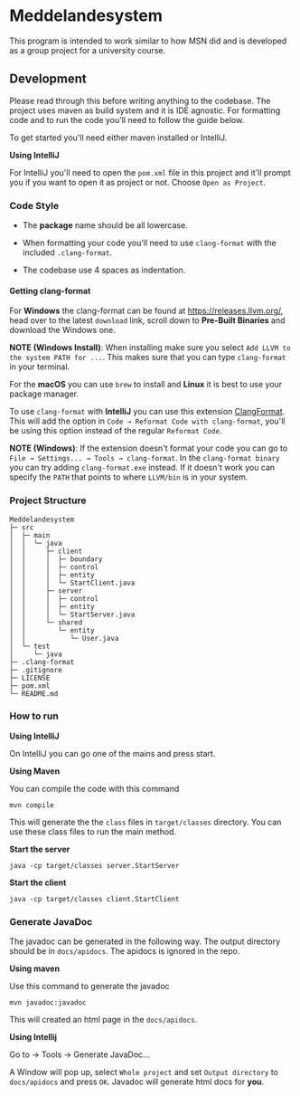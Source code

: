 # Meddelandesystem

This program is intended to work similar to how MSN did and is developed as a group project for a university course.

## Development

Please read through this before writing anything to the codebase. The project uses maven as build system and it is IDE agnostic. For formatting code and to run the code you'll need to follow the guide below.

To get started you'll need either maven installed or IntelliJ.

**Using IntelliJ**

For IntelliJ you'll need to open the `pom.xml` file in this project and it'll prompt you if you want to open it as project or not. Choose `Open as Project`.

### Code Style

- The **package** name should be all lowercase. 

- When formatting your code you'll need to use `clang-format` with the included `.clang-format`.

- The codebase use 4 spaces as indentation.

#### Getting clang-format

For **Windows** the clang-format can be found at https://releases.llvm.org/, head over to the latest `download` link, scroll down to **Pre-Built Binaries** and download the Windows one. 

**NOTE (Windows Install)**: When installing make sure you select `Add LLVM to the system PATH for ...`. This makes sure that you can type `clang-format` in your terminal.

For the **macOS** you can use `brew` to install and **Linux** it is best to use your package manager.

To use `clang-format` with **IntelliJ** you can use this extension [ClangFormat](https://plugins.jetbrains.com/plugin/13359-clangformat). This will add the option in `Code → Reformat Code with clang-format`, you'll be using this option instead of the regular `Reformat Code`. 

**NOTE (Windows)**: If the extension doesn't format your code you can go to `File → Settings... → Tools → clang-format`. In the `clang-format binary` you can try adding `clang-format.exe` instead. If it doesn't work you can specify the `PATH` that points to where `LLVM/bin` is in your system.

### Project Structure

```
Meddelandesystem
├─ src
│  ├─ main
│  │  └─ java
│  │     ├─ client
│  │     │  ├─ boundary
│  │     │  ├─ control
│  │     │  ├─ entity
│  │     │  └─ StartClient.java
│  │     ├─ server
│  │     │  ├─ control
│  │     │  ├─ entity
│  │     │  └─ StartServer.java
│  │     └─ shared
│  │        └─ entity
│  │           └─ User.java
│  └─ test
│     └─ java
├─ .clang-format
├─ .gitignore
├─ LICENSE
├─ pom.xml
└─ README.md
```
### How to run

**Using IntelliJ**

On IntelliJ you can go one of the mains and press start.

**Using Maven**

You can compile the code with this command

```shell
mvn compile
```

This will generate the the `class` files in `target/classes` directory. You can use these class files to run the main method.

**Start the server**

```shell
java -cp target/classes server.StartServer
```

**Start the client**

```shell
java -cp target/classes client.StartClient
```

### Generate JavaDoc

The javadoc can be generated in the following way. The output directory should be in `docs/apidocs`. The apidocs is ignored in the repo.

**Using maven**

Use this command to generate the javadoc

```
mvn javadoc:javadoc
```

This will created an html page in the `docs/apidocs`.

**Using Intellij**

Go to → Tools → Generate JavaDoc...

A Window will pop up, select `Whole project` and set `Output directory` to `docs/apidocs` and press `OK`. Javadoc will generate html docs for **you**.
